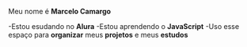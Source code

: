 Meu nome é **Marcelo Camargo**

-Estou esudando no **Alura**
-Estou aprendendo o **JavaScript**
-Uso esse espaço para **organizar** meus **projetos** e meus **estudos**
